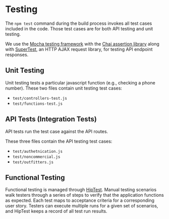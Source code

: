 # Testing 

The `npm test` command during the build process invokes all test cases included in the code. Those test cases are for both API testing and unit testing.

We use the [Mocha testing framework](https://www.npmjs.com/package/mocha) with the [Chai assertion library](https://www.npmjs.com/package/chai) along with [SuperTest](https://www.npmjs.com/package/supertest), an HTTP AJAX request library, for testing API endpoint responses.

## Unit Testing

Unit testing tests a particular javascript function (e.g., checking a phone number).
These two files contain unit testing test cases:
- `test/controllers-test.js`
- `test/functions-test.js`

## API Tests (Integration Tests)

API tests run the test case against the API routes.

These three files contain the API testing test cases:
- `test/authetnication.js`
- `test/noncommercial.js`
- `test/outfitters.js`

## Functional Testing

Functional testing is managed through [HipTest](https://hiptest.net/). Manual testing scenarios walk testers through a series of steps to verify that the application functions as expected. Each test maps to acceptance criteria for a corresponding user story. Testers can execute multiple runs for a given set of scenarios, and HipTest keeps a record of all test run results.  
